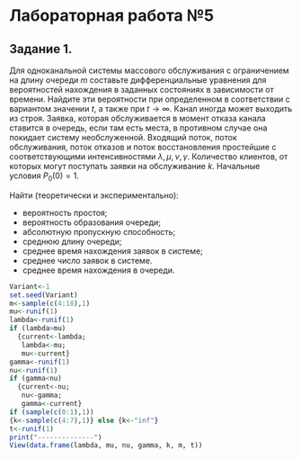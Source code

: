 # Лабораторная работа №5

## Задание 1.

Для  одноканальной системы массового обслуживания с ограничением на длину очереди $m$ составьте дифференциальные уравнения для вероятностей нахождения в заданных состояниях в зависимости от времени. Найдите эти вероятности при определенном в соответствии с вариантом значении $t$, а также при $t\rightarrow \infty$. Канал иногда может выходить из строя. Заявка, которая обслуживается в момент отказа канала ставится в очередь, если там есть места, в противном случае она покидает систему необслуженной. Входящий поток, поток обслуживания, поток отказов и поток восстановления простейшие с соответствующими интенсивностями $\lambda, \mu, \nu, \gamma$. Количество клиентов, от которых могут поступать заявки на обслуживание $k$. Начальные условия $P_0(0)=1$. 

Найти (теоретически и экспериментально):
 - вероятность простоя;
 - вероятность образования очереди;
 - абсолютную пропускную способность;
 - среднюю длину очереди;
 - среднее время нахождения заявок в системе;
 - среднее число заявок в системе.
 - среднее время нахождения в очереди.
 
```R
Variant<-1
set.seed(Variant) 
m<-sample(c(4:18),1)
mu<-runif(1)
lambda<-runif(1)
if (lambda>mu)
  {current<-lambda; 
   lambda<-mu; 
   mu<-current}
gamma<-runif(1)
nu<-runif(1)
if (gamma<nu)
  {current<-nu; 
   nu<-gamma; 
   gamma<-current}
if (sample(c(0:1),1)) 
{k<-sample(c(4:7),1)} else {k<-"inf"}
t<-runif(1)
print("--------------")
View(data.frame(lambda, mu, nu, gamma, k, m, t))
```
